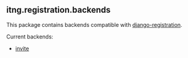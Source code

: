 
## itng.registration.backends

This package contains backends compatible with
[django-registration](/ubernostrum/django-registration).

Current backends:
- [invite](invite)
